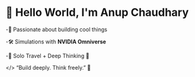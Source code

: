 # 👋 Hello World, I'm Anup Chaudhary

-🚀 Passionate about building cool things
 
 -🛠️ Simulations with **NVIDIA Omniverse**
 
-🌿 Solo Travel + Deep Thinking 💭

</> “Build deeply. Think freely.” 🌱


<!---
anupchaudharyy/anupchaudharyy is a ✨ special ✨ repository because its `README.md` (this file) appears on your GitHub profile.
You can click the Preview link to take a look at your changes.
--->
